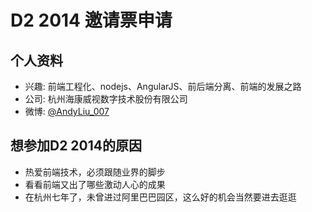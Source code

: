 # D2 2014 邀请票申请

## 个人资料

- 兴趣: 前端工程化、nodejs、AngularJS、前后端分离、前端的发展之路
- 公司: 杭州海康威视数字技术股份有限公司
- 微博: [@AndyLiu_007](http://weibo.com/intentlywalk/)

## 想参加D2 2014的原因

- 热爱前端技术，必须跟随业界的脚步
- 看看前端又出了哪些激动人心的成果
- 在杭州七年了，未曾进过阿里巴巴园区，这么好的机会当然要进去逛逛